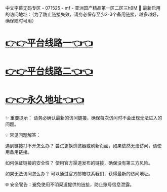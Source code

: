 中文字幕无码专区 - 071525 - mf - 亚洲国产精品第一区二区三h9M
🌟 最新启用的访问地址：（为了防止链接失效，请务必保存至少2-3个备用链接，越多越好，确保随时可用）

# [👉👉平台线路一👈👈](https://za52.run)

# [👉👉平台线路二👈👈](https://za53.run)

# [👉👉永久地址👈👈](https://za51.run)


✨ 重要提示： 请务必确认最新的访问链接，确保每次访问时不会出现无法进入的问题。

💡 常见问题解答：

遇到链接打不开怎么办？
尝试更换浏览器或刷新页面，如果依然无法访问，请使用备用链接。

如何保证链接的安全性？
使用官方渠道发布的链接，确保没有第三方风险。

如果无法访问怎么办？
可以通过官方邮箱联系我们，获得最新的访问地址。

🌐 安全警告：避免使用不明渠道提供的链接，防止账号信息泄露。
